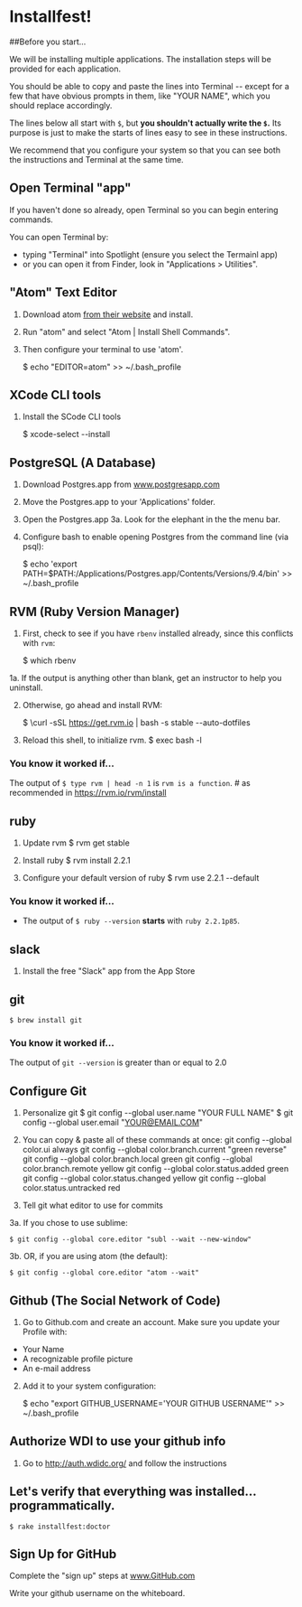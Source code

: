 
# Installfest!

##Before you start...

We will be installing multiple applications.  The installation steps will be provided for each application.

You should be able to copy and paste the lines into Terminal -- except for a few that have obvious prompts in them, like "YOUR NAME", which you should replace accordingly.

The lines below all start with `$`, but **you shouldn't actually write the `$`.** Its purpose is just to make the starts of lines easy to see in these instructions.

We recommend that you configure your system so that you can see both the instructions and Terminal at the same time.

## Open Terminal "app"

If you haven't done so already, open Terminal so you can begin entering commands.

You can open Terminal by:
- typing "Terminal" into Spotlight (ensure you select the Termainl app)
- or you can open it from Finder, look in "Applications > Utilities".
    
## "Atom" Text Editor

1. Download atom [from their website](https://atom.io) and install.
2. Run "atom" and select "Atom | Install Shell Commands".
3. Then configure your terminal to use 'atom'.

    $ echo "EDITOR=atom" >> ~/.bash_profile

## XCode CLI tools

1. Install the SCode CLI tools

    $ xcode-select --install
          
## PostgreSQL (A Database)

1. Download Postgres.app from www.postgresapp.com
2. Move the Postgres.app to your 'Applications' folder.
3. Open the Postgres.app
  3a.  Look for the elephant in the the menu bar.
4. Configure bash to enable opening Postgres from the command line (via psql):

    $ echo 'export PATH=$PATH:/Applications/Postgres.app/Contents/Versions/9.4/bin' >> ~/.bash_profile
          
## RVM (Ruby Version Manager)

1. First, check to see if you have `rbenv` installed already, since this conflicts with `rvm`:

    $ which rbenv

  1a. If the output is anything other than blank, get an instructor to help you uninstall.


2. Otherwise, go ahead and install RVM:

    $ \curl -sSL https://get.rvm.io | bash -s stable --auto-dotfiles

3. Reload this shell, to initialize rvm.
    $ exec bash -l


### You know it worked if...
The output of `$ type rvm | head -n 1` is `rvm is a function`.  # as recommended in https://rvm.io/rvm/install
## ruby

1. Update rvm
    $ rvm get stable

2. Install ruby
    $ rvm install 2.2.1

3. Configure your default version of ruby
    $ rvm use 2.2.1 --default


### You know it worked if...

* The output of `$ ruby --version` **starts** with `ruby 2.2.1p85`.
        
## slack

1. Install the free "Slack" app from the App Store
          
## git
    $ brew install git

### You know it worked if...
The output of `git --version` is greater than or equal to 2.0

## Configure Git

1. Personalize git
    $ git config --global user.name  "YOUR FULL NAME"
    $ git config --global user.email "YOUR@EMAIL.COM"
          

2. You can copy & paste all of these commands at once:
    git config --global color.ui always
    git config --global color.branch.current   "green reverse"
    git config --global color.branch.local     green
    git config --global color.branch.remote    yellow
    git config --global color.status.added     green
    git config --global color.status.changed   yellow
    git config --global color.status.untracked red


3. Tell git what editor to use for commits

  3a. If you chose to use sublime:

    $ git config --global core.editor "subl --wait --new-window"

  3b. OR, if you are using atom (the default):

    $ git config --global core.editor "atom --wait"


## Github (The Social Network of Code)

1. Go to Github.com and create an account. Make sure you update your Profile with:
  - Your Name
  - A recognizable profile picture
  - An e-mail address

2. Add it to your system configuration:

    $ echo "export GITHUB_USERNAME='YOUR GITHUB USERNAME'" >> ~/.bash_profile
        
## Authorize WDI to use your github info

1. Go to http://auth.wdidc.org/ and follow the instructions
        

## Let's verify that everything was installed... programmatically.

    $ rake installfest:doctor

## Sign Up for GitHub

Complete the "sign up" steps at www.GitHub.com

Write your github username on the whiteboard.
